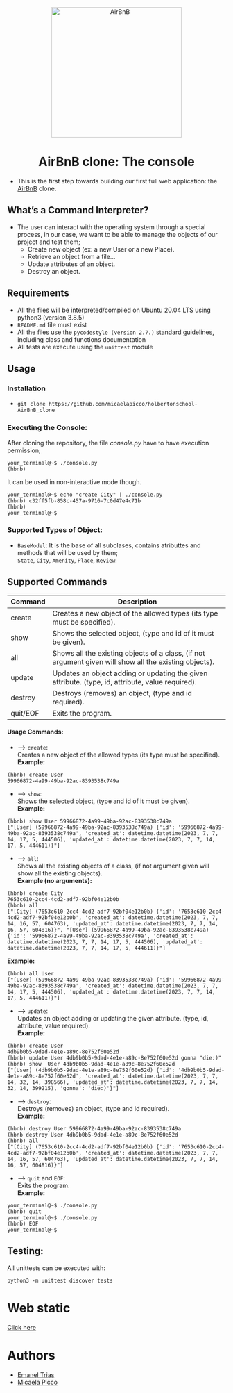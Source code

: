 <div align="center">

<img src="https://github.com/vandriodd/holbertonschool-AirBnB_clone/assets/110431271/16e8dbdd-c2b9-46a8-ad80-2d0b8729618a" alt="AirBnB" width=300 />
<h1> AirBnB clone: The console </h1>

<div align="left">

- This is the first step towards building our first full web application: the [AirBnB](https://es.airbnb.com/) clone.

## What’s a Command Interpreter?
- The user can interact with the operating system through a special process, in our case, we want to be able to manage the objects of our project and test them;
  * Create new object (ex: a new User or a new Place).
  * Retrieve an object from a file...
  * Update attributes of an object.
  * Destroy an object.
 
 ## Requirements
- All the files will be interpreted/compiled on Ubuntu 20.04 LTS using python3 (version 3.8.5)
- `README.md` file must exist
- All the files use the `pycodestyle (version 2.7.)` standard guidelines, including class and functions documentation
- All tests are execute using the `unittest` module

## Usage
### Installation
- `git clone https://github.com/micaelapicco/holbertonschool-AirBnB_clone` 

### Executing the Console:
After cloning the repository, the file *console.py* have to have execution permission;
```
your_terminal@~$ ./console.py
(hbnb)
```
It can be used in non-interactive mode though.
```
your_terminal@~$ echo "create City" | ./console.py 
(hbnb) c32ff5fb-858c-457a-9716-7c0d47e4c71b
(hbnb)
your_terminal@~$
```

### Supported Types of Object:
- `BaseModel`:
It is the base of all subclases, contains atributtes and methods that will be used by them; <br />
`State`, `City`, `Amenity`, `Place`, `Review`.

## Supported Commands

| Command  | Description                                                                                            |
|----------|--------------------------------------------------------------------------------------------------------|
| create   | Creates a new object of the allowed types (its type must be specified).                                |
| show     | Shows the selected object, (type and id of it must be given).                                          |
| all      | Shows all the existing objects of a class, (if not argument given will show all the existing objects). |
| update   | Updates an object adding or updating the given attribute. (type, id, attribute, value required).       |
| destroy  | Destroys (removes) an object, (type and id required).                                                  |
| quit/EOF | Exits the program.                                                                                     |

#### Usage Commands:
* --> `create`: <br />
Creates a new object of the allowed types (its type must be specified). <br />
**Example:**
```
(hbnb) create User
59966872-4a99-49ba-92ac-8393538c749a
```

* --> `show`: <br />
Shows the selected object, (type and id of it must be given). <br />
**Example:**
```
(hbnb) show User 59966872-4a99-49ba-92ac-8393538c749a
["[User] (59966872-4a99-49ba-92ac-8393538c749a) {'id': '59966872-4a99-49ba-92ac-8393538c749a', 'created_at': datetime.datetime(2023, 7, 7, 14, 17, 5, 444506), 'updated_at': datetime.datetime(2023, 7, 7, 14, 17, 5, 444611)}"]
```

* --> `all`: <br />
Shows all the existing objects of a class, (if not argument given will show all the existing objects). <br />
**Example (no arguments):**
```
(hbnb) create City
7653c610-2cc4-4cd2-adf7-92bf04e12b0b
(hbnb) all
["[City] (7653c610-2cc4-4cd2-adf7-92bf04e12b0b) {'id': '7653c610-2cc4-4cd2-adf7-92bf04e12b0b', 'created_at': datetime.datetime(2023, 7, 7, 14, 16, 57, 604763), 'updated_at': datetime.datetime(2023, 7, 7, 14, 16, 57, 604816)}", "[User] (59966872-4a99-49ba-92ac-8393538c749a) {'id': '59966872-4a99-49ba-92ac-8393538c749a', 'created_at': datetime.datetime(2023, 7, 7, 14, 17, 5, 444506), 'updated_at': datetime.datetime(2023, 7, 7, 14, 17, 5, 444611)}"]
```
**Example:**
```
(hbnb) all User
["[User] (59966872-4a99-49ba-92ac-8393538c749a) {'id': '59966872-4a99-49ba-92ac-8393538c749a', 'created_at': datetime.datetime(2023, 7, 7, 14, 17, 5, 444506), 'updated_at': datetime.datetime(2023, 7, 7, 14, 17, 5, 444611)}"]
```

* --> `update`: <br />
Updates an object adding or updating the given attribute. (type, id, attribute, value required). <br />
**Example:**
```
(hbnb) create User
4db9b0b5-9dad-4e1e-a89c-8e752f60e52d
(hbnb) update User 4db9b0b5-9dad-4e1e-a89c-8e752f60e52d gonna "die:)"
(hbnb) show  User 4db9b0b5-9dad-4e1e-a89c-8e752f60e52d
["[User] (4db9b0b5-9dad-4e1e-a89c-8e752f60e52d) {'id': '4db9b0b5-9dad-4e1e-a89c-8e752f60e52d', 'created_at': datetime.datetime(2023, 7, 7, 14, 32, 14, 398566), 'updated_at': datetime.datetime(2023, 7, 7, 14, 32, 14, 399215), 'gonna': 'die:)'}"]
```

* --> `destroy`: <br />
Destroys (removes) an object, (type and id required). <br />
**Example:**
```
(hbnb) destroy User 59966872-4a99-49ba-92ac-8393538c749a
(hbnb destroy User 4db9b0b5-9dad-4e1e-a89c-8e752f60e52d
(hbnb) all
["[City] (7653c610-2cc4-4cd2-adf7-92bf04e12b0b) {'id': '7653c610-2cc4-4cd2-adf7-92bf04e12b0b', 'created_at': datetime.datetime(2023, 7, 7, 14, 16, 57, 604763), 'updated_at': datetime.datetime(2023, 7, 7, 14, 16, 57, 604816)}"]
```

* --> `quit` and `EOF`: <br />
Exits the program. <br />
**Example:**
```
your_terminal@~$ ./console.py
(hbnb) quit
your_terminal@~$ ./console.py
(hbnb) EOF
your_terminal@~$
```
## Testing:
All unittests can be executed with:
```
python3 -m unittest discover tests
```
# Web static
[Click here](https://micaelapicco.github.io/holbertonschool-AirBnB_clone/web_static/)
# Authors
-  [Emanel Trias](https://github.com/KrasniKot)
-  [Micaela Picco](https://github.com/micaelapicco)
